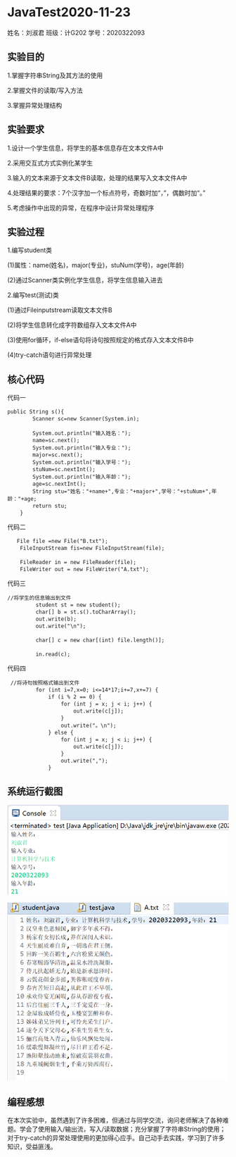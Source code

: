 # JavaTest2020-11-23
姓名：刘淑君 班级：计G202 学号：2020322093

## 实验目的

1.掌握字符串String及其方法的使用

2.掌握文件的读取/写入方法

3.掌握异常处理结构

## 实验要求

1.设计一个学生信息，将学生的基本信息存在文本文件A中

2.采用交互式方式实例化某学生

3.输入的文本来源于文本文件B读取，处理的结果写入文本文件A中

4.处理结果的要求：7个汉字加一个标点符号，奇数时加“，”，偶数时加“。”

5.考虑操作中出现的异常，在程序中设计异常处理程序

## 实验过程
1.编写student类

(1)属性：name(姓名)，major(专业)，stuNum(学号)，age(年龄)

(2)通过Scanner类实例化学生信息，将学生信息输入进去

2.编写test(测试)类

(1)通过Fileinputstream读取文本文件B

(2)将学生信息转化成字符数组存入文本文件A中

(3)使用for循环，if-else语句将诗句按照规定的格式存入文本文件B中

(4)try-catch语句进行异常处理

## 核心代码

代码一

```
public String s(){
    	Scanner sc=new Scanner(System.in);
    	
    	System.out.println("输入姓名：");
    	name=sc.next();
    	System.out.println("输入专业：");
    	major=sc.next();
    	System.out.println("输入学号：");
    	stuNum=sc.nextInt();
    	System.out.println("输入年龄：");
    	age=sc.nextInt();
    	String stu="姓名："+name+",专业："+major+",学号："+stuNum+",年龄："+age;
		return stu;
    }
```

代码二

```
   File file =new File("B.txt");
	FileInputStream fis=new FileInputStream(file);
	
	FileReader in = new FileReader(file);
    FileWriter out = new FileWriter("A.txt");
```

代码三

```
//将学生的信息输出到文件
         student st = new student();
         char[] b = st.s().toCharArray();
         out.write(b);                  
         out.write("\n");

         char[] c = new char[(int) file.length()];

         in.read(c);
```

代码四

```
 //将诗句按照格式输出到文件
         for (int i=7,x=0; i<=14*17;i+=7,x+=7) { 
             if (i % 2 == 0) {
                 for (int j = x; j < i; j++) {
                     out.write(c[j]);
                 }
                 out.write("。\n");
             } else {
                 for (int j = x; j < i; j++) {
                     out.write(c[j]);
                 }
                 out.write(",");
             }
```

## 系统运行截图

![](https://github.com/Liu-shujun/JavaTest2020-11-23/blob/main/%E6%8D%95%E8%8E%B75.PNG)


![](https://github.com/Liu-shujun/JavaTest2020-11-23/blob/main/%E6%8D%95%E8%8E%B76.PNG)

## 编程感想

  在本次实验中，虽然遇到了许多困难，但通过与同学交流，询问老师解决了各种难题。学会了使用输入/输出流，写入/读取数据；充分掌握了字符串String的使用；对于try-catch的异常处理使用的更加得心应手。自己动手去实践，学习到了许多知识，受益匪浅。



















